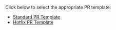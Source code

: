 <!-- Template Picker -->
Click below to select the appropriate PR template:

- [Standard PR Template](./PULL_REQUEST_TEMPLATE/standard-template.md)
- [Hotfix PR Template](./PULL_REQUEST_TEMPLATE/hotfix-template.md)
